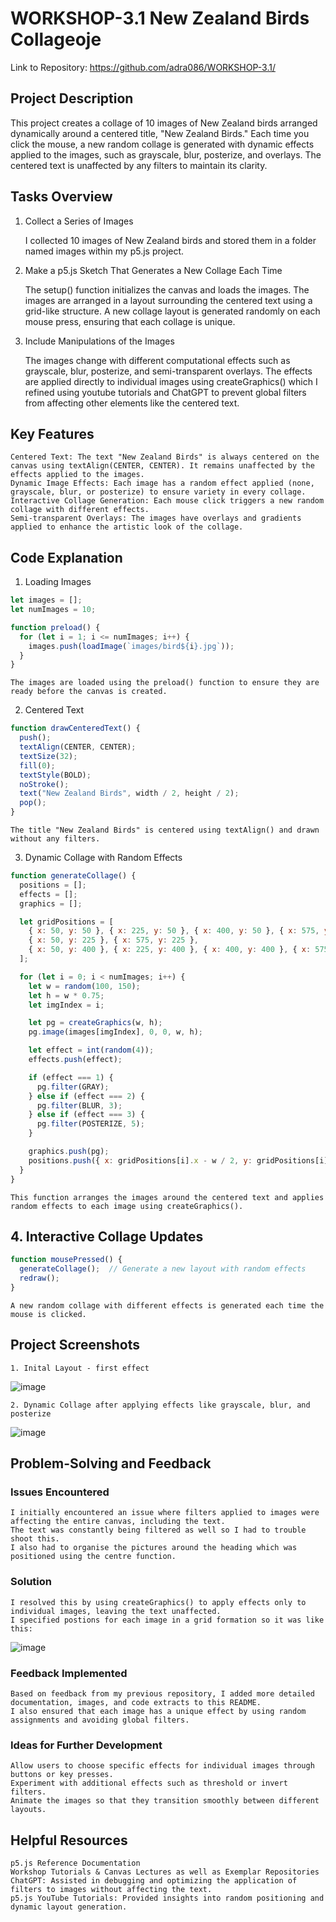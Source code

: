 # WORKSHOP-3.1 New Zealand Birds Collageoje
Link to Repository: https://github.com/adra086/WORKSHOP-3.1/

## Project Description

This project creates a collage of 10 images of New Zealand birds arranged dynamically around a centered title, "New Zealand Birds." 
Each time you click the mouse, a new random collage is generated with dynamic effects applied to the images, such as grayscale, blur, posterize, and overlays. 
The centered text is unaffected by any filters to maintain its clarity.

## Tasks Overview

1. Collect a Series of Images

    I collected 10 images of New Zealand birds and stored them in a folder named images within my p5.js project.

2. Make a p5.js Sketch That Generates a New Collage Each Time

    The setup() function initializes the canvas and loads the images.
    The images are arranged in a layout surrounding the centered text using a grid-like structure.
    A new collage layout is generated randomly on each mouse press, ensuring that each collage is unique.

3. Include Manipulations of the Images

    The images change with different computational effects such as grayscale, blur, posterize, and semi-transparent overlays.
    The effects are applied directly to individual images using createGraphics() which I refined using youtube tutorials and ChatGPT to prevent global filters from affecting
   other elements like the centered text. 

## Key Features

    Centered Text: The text "New Zealand Birds" is always centered on the canvas using textAlign(CENTER, CENTER). It remains unaffected by the effects applied to the images.
    Dynamic Image Effects: Each image has a random effect applied (none, grayscale, blur, or posterize) to ensure variety in every collage.
    Interactive Collage Generation: Each mouse click triggers a new random collage with different effects.
    Semi-transparent Overlays: The images have overlays and gradients applied to enhance the artistic look of the collage.

## Code Explanation
1. Loading Images

``` javascript
let images = [];
let numImages = 10;

function preload() {
  for (let i = 1; i <= numImages; i++) {
    images.push(loadImage(`images/bird${i}.jpg`));
  }
}
```

    The images are loaded using the preload() function to ensure they are ready before the canvas is created.

2. Centered Text

``` javascript
function drawCenteredText() {
  push();
  textAlign(CENTER, CENTER);
  textSize(32);
  fill(0);
  textStyle(BOLD);
  noStroke();
  text("New Zealand Birds", width / 2, height / 2);
  pop();
}
```

    The title "New Zealand Birds" is centered using textAlign() and drawn without any filters.

3. Dynamic Collage with Random Effects

``` javascript
function generateCollage() {
  positions = [];
  effects = [];
  graphics = [];

  let gridPositions = [
    { x: 50, y: 50 }, { x: 225, y: 50 }, { x: 400, y: 50 }, { x: 575, y: 50 },
    { x: 50, y: 225 }, { x: 575, y: 225 },
    { x: 50, y: 400 }, { x: 225, y: 400 }, { x: 400, y: 400 }, { x: 575, y: 400 }
  ];

  for (let i = 0; i < numImages; i++) {
    let w = random(100, 150);
    let h = w * 0.75;
    let imgIndex = i;

    let pg = createGraphics(w, h);
    pg.image(images[imgIndex], 0, 0, w, h);

    let effect = int(random(4));
    effects.push(effect);

    if (effect === 1) {
      pg.filter(GRAY);
    } else if (effect === 2) {
      pg.filter(BLUR, 3);
    } else if (effect === 3) {
      pg.filter(POSTERIZE, 5);
    }

    graphics.push(pg);
    positions.push({ x: gridPositions[i].x - w / 2, y: gridPositions[i].y - h / 2, w: w, h: h });
  }
}
```

    This function arranges the images around the centered text and applies random effects to each image using createGraphics().

## 4. Interactive Collage Updates

``` javascript
function mousePressed() {
  generateCollage();  // Generate a new layout with random effects
  redraw();
}
```
    A new random collage with different effects is generated each time the mouse is clicked.

## Project Screenshots

    1. Inital Layout - first effect
    
   ![image](https://github.com/user-attachments/assets/1a5b5723-2702-4cf2-ad75-3b2d50d95ac1)

    2. Dynamic Collage after applying effects like grayscale, blur, and posterize
    
  ![image](https://github.com/user-attachments/assets/02ee4822-8e16-468e-bbfc-2029b6fe6c8e)


## Problem-Solving and Feedback

### Issues Encountered

    I initially encountered an issue where filters applied to images were affecting the entire canvas, including the text.
    The text was constantly being filtered as well so I had to trouble shoot this. 
    I also had to organise the pictures around the heading which was positioned using the centre function. 

### Solution

    I resolved this by using createGraphics() to apply effects only to individual images, leaving the text unaffected.
    I specified postions for each image in a grid formation so it was like this: 
    
![image](https://github.com/user-attachments/assets/2a14c73e-9d66-48ea-bf24-00dd00c3b439)



### Feedback Implemented

    Based on feedback from my previous repository, I added more detailed documentation, images, and code extracts to this README.
    I also ensured that each image has a unique effect by using random assignments and avoiding global filters.

### Ideas for Further Development

    Allow users to choose specific effects for individual images through buttons or key presses.
    Experiment with additional effects such as threshold or invert filters.
    Animate the images so that they transition smoothly between different layouts.

## Helpful Resources

    p5.js Reference Documentation
    Workshop Tutorials & Canvas Lectures as well as Exemplar Repositories
    ChatGPT: Assisted in debugging and optimizing the application of filters to images without affecting the text.
    p5.js YouTube Tutorials: Provided insights into random positioning and dynamic layout generation.
